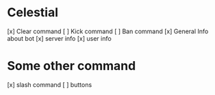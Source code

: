 # Celestial
[x] Clear command
[ ] Kick command
[ ] Ban command
[x] General Info about bot
[x] server info
[x] user info

# Some other command
[x] slash command
[ ] buttons
